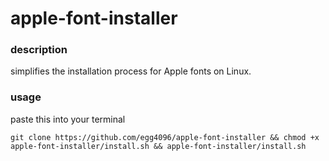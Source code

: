 # apple-font-installer
### description
simplifies the installation process for Apple fonts on Linux.

### usage
paste this into your terminal
```
git clone https://github.com/egg4096/apple-font-installer && chmod +x apple-font-installer/install.sh && apple-font-installer/install.sh
```
